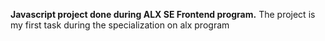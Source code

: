 **Javascript project done during ALX SE Frontend program.**
The project is my first task during the specialization on alx program

